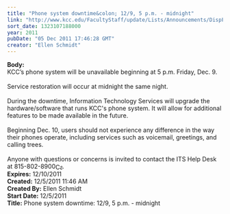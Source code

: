 ```yaml
---
title: "Phone system downtime&colon; 12/9, 5 p.m. - midnight"
link: "http://www.kcc.edu/FacultyStaff/update/Lists/Announcements/DispForm.aspx?ID=546"
sort_date: 1323107188000
year: 2011
pubDate: "05 Dec 2011 17:46:28 GMT"
creator: "Ellen Schmidt"
---
```


<div><b>Body:</b> <div class=ExternalClass8BECC9F715D5439284CC9CB2CA6320D9><div>KCC’s phone system will be unavailable beginning at 5 p.m. Friday, Dec. 9.</div>
<div> </div>
<div>Service restoration will occur at midnight the same night.</div>
<div> </div>
<div>During the downtime, Information Technology Services will upgrade the hardware/software that runs KCC's phone system. It will allow for additional features to be made available in the future.</div>
<div> </div>
<div>Beginning Dec. 10, users should not experience any difference in the way their phones operate, including services such as voicemail, greetings, and calling trees.</div>
<div> </div>
<div>Anyone with questions or concerns is invited to contact the ITS Help Desk at <span style="white-space:nowrap" class=baec5a81-e4d6-4674-97f3-e9220f0136c1>815-802-8900<a style="border-bottom:medium none;position:static !important;border-left:medium none;margin:0px;width:16px;bottom:0px;display:inline;white-space:nowrap;float:none;height:16px;vertical-align:middle;overflow:hidden;border-top:medium none;top:0px;cursor:hand;right:0px;border-right:medium none;left:0px" title="Call: 815-802-8900" href="#"><img style="border-bottom:medium none;position:static !important;border-left:medium none;margin:0px;width:16px;bottom:0px;display:inline;white-space:nowrap;float:none;height:16px;vertical-align:middle;overflow:hidden;border-top:medium none;top:0px;cursor:hand;right:0px;border-right:medium none;left:0px" title="Call: 815-802-8900"></a></span>.<br></div></div></div>
<div><b>Expires:</b> 12/10/2011</div>
<div><b>Created:</b> 12/5/2011 11:46 AM</div>
<div><b>Created By:</b> Ellen Schmidt</div>
<div><b>Start Date:</b> 12/5/2011</div>
<div><b>Title:</b> Phone system downtime: 12/9, 5 p.m. - midnight</div>
